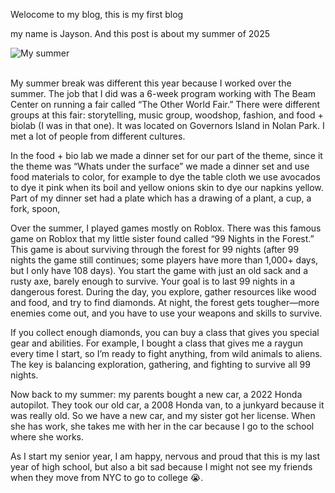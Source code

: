 Welocome to my blog, this is my first blog

my name is Jayson. And this post is about my summer of 2025


<img src="/blog/images/summer.jpg" alt="My summer"> 
<br>
<br>

My summer break was different this year because I worked over the summer. The job that I did was a 6-week program working with The Beam Center on running a fair called “The Other World Fair.” There were different groups at this fair: storytelling, music group, woodshop, fashion, and food + biolab (I was in that one). It was located on Governors Island in Nolan Park. I met a lot of people from different cultures.

In the food + bio lab we made a dinner set for our part of the theme, since it the theme was “Whats under the surface” we made a dinner set and use food materials to color, for example to dye the table cloth we use avocados to dye it pink when its boil and yellow onions skin to dye our napkins yellow. Part of my dinner set had a plate which has a drawing of a plant, a cup, a fork, spoon, 

Over the summer, I played games mostly on Roblox. There was this famous game on Roblox that my little sister found called “99 Nights in the Forest.” This game is about surviving through the forest for 99 nights (after 99 nights the game still continues; some players have more than 1,000+ days, but I only have 108 days). You start the game with just an old sack and a rusty axe, barely enough to survive. Your goal is to last 99 nights in a dangerous forest. During the day, you explore, gather resources like wood and food, and try to find diamonds. At night, the forest gets tougher—more enemies come out, and you have to use your weapons and skills to survive.

If you collect enough diamonds, you can buy a class that gives you special gear and abilities. For example, I bought a class that gives me a raygun every time I start, so I’m ready to fight anything, from wild animals to aliens. The key is balancing exploration, gathering, and fighting to survive all 99 nights.

Now back to my summer: my parents bought a new car, a 2022 Honda autopilot. They took our old car, a 2008 Honda van, to a junkyard because it was really old. So we have a new car, and my sister got her license. When she has work, she takes me with her in the car because I go to the school where she works.

As I start my senior year, I am happy, nervous and proud that this is my last year of high school, but also a bit sad because I might not see my friends when they move from NYC to go to college 😭. 

